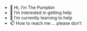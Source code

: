 - 👋 Hi, I’m The Pumpkin
- 👀 I’m interested in getting help
- 🌱 I’m currently learning to help
- 📫 How to reach me ... please don't

